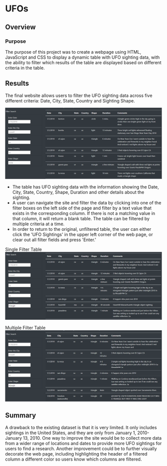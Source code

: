 # UFOs
## Overview
### Purpose
The purpose of this project was to create a webpage using HTML, JavaScript and CSS to display a dynamic table with UFO sighting data, with the ability to filter which results of the table are displayed based on different criteria in the table.

## Results
The final website allows users to filter the UFO sighting data across five different criteria: Date, City, State, Country and Sighting Shape.

![UFO Sightings Table](https://github.com/RBarbush84/UFOs/blob/main/Resources/UFO_table.png)

- The table has UFO sighting data with the information showing the Date, City, State, Country, Shape, Duration and other details about the sighting.
- A user can navigate the site and filter the data by clicking into one of the filter boxes on the left side of the page and filter by a text value that exists in the corresponding column. If there is not a matching value in that column, it will return a blank table. The table can be filtered by multiple criteria at a time.
- In order to return to the original, unfiltered table, the user can either click the 'UFO Sightings' in the upper left corner of the web page, or clear out all filter fields and press 'Enter.'

Single Filter Table
![Single_Filter_Table](https://github.com/RBarbush84/UFOs/blob/main/Resources/Single_Filter_UFO_table.png)

Multiple Filter Table
![Multi_Filter_Table](https://github.com/RBarbush84/UFOs/blob/main/Resources/Multi_Filtered_UFO_table.png)

## Summary
A drawback to the existing dataset is that it is very limited. It only includes sightings in the United States, and they are only from January 1, 2010-January 13, 2010. One way to improve the site would be to collect more data from a wider range of locations and dates to provide more UFO sightings for users to find a research. Another improvement could be to further visually decorate the web page, including highlighting the header of a filtered column a different color so users know which columns are filtered.
